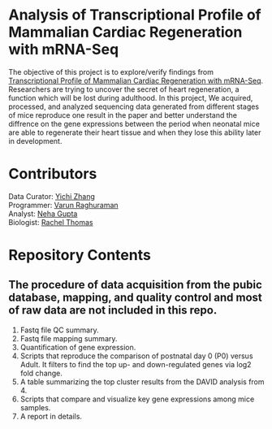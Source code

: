 # Analysis of Transcriptional Profile of Mammalian Cardiac Regeneration with mRNA-Seq

The objective of this project is to explore/verify findings from [Transcriptional Profile of Mammalian Cardiac Regeneration with mRNA-Seq](https://pubmed.ncbi.nlm.nih.gov/25477501/). Researchers are trying to uncover the secret of heart regeneration, a function which will be lost during adulthood. 
In this project, We acquired, processed, and analyzed sequencing data generated from different stages of mice reproduce one result in the paper and better understand the diffrence on the gene expressions between the period when neonatal mice are able to regenerate their heart tissue and when they lose this ability later in development.

# Contributors

Data Curator: [Yichi Zhang](https://github.com/MogicianEik)<br />
Programmer: [Varun Raghuraman](https://github.com/vrvarun)<br />
Analyst: [Neha Gupta](https://github.com/neha163)<br />
Biologist: [Rachel Thomas](https://github.com/RaePayne03)<br />

# Repository Contents

## The procedure of data acquisition from the pubic database, mapping, and quality control and most of raw data are not included in this repo.
1. Fastq file QC summary.<br />
2. Fastq file mapping summary.<br />
3. Quantification of gene expression.<br />
4. Scripts that reproduce the comparison of postnatal day 0 (P0) versus Adult. It filters to find the top up- and down-regulated genes via log2 fold change. <br />
5. A table summarizing the top cluster results from the DAVID analysis from 4. <br />
6. Scripts that compare and visualize key gene expressions among mice samples. <br />
7. A report in details.
